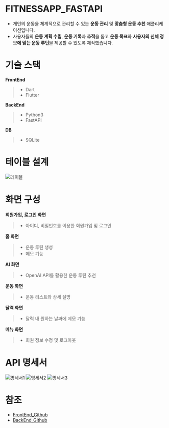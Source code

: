 # FITNESSAPP_FASTAPI
- 개인의 운동을 체계적으로 관리할 수 있는 **운동 관리** 및 **맞춤형 운동 추천** 애플리케이션입니다.
- 사용자들의 **운동 계획 수립**, **운동 기록**과 **추적**을 돕고 **운동 목표**와 **사용자의 신체 정보에 맞는 운동 루틴**을 제공할 수 있도록 제작했습니다.

# 기술 스택
**FrontEnd**
> - Dart
> - Flutter

**BackEnd**
> - Python3
> - FastAPI

**DB**
> - SQLite

# 테이블 설계
![테이블](https://github.com/user-attachments/assets/a480bee5-360f-4054-90ca-d80fa5e40dbc)

# 화면 구성
**회원가입, 로그인 화면**
> - 아이디, 비밀번호를 이용한 회원가입 및 로그인

**홈 화면**
> - 운동 루틴 생성
> - 메모 기능

**AI 화면** 
> - OpenAI API를 활용한 운동 루틴 추천

**운동 화면**
> - 운동 리스트와 상세 설명

**달력 화면**
> - 달력 내 원하는 날짜에 메모 기능

**메뉴 화면**
> - 회원 정보 수정 및 로그아웃

# API 명세서
![명세서1](https://github.com/user-attachments/assets/05e1b9b5-c06e-415e-b0d8-187f8a3f10e8)
![명세서2](https://github.com/user-attachments/assets/02210b18-7bd2-4ddc-b1f8-514c1d2d8c57)
![명세서3](https://github.com/user-attachments/assets/d545af81-c97e-4c1f-987d-8158c45bdad7)

# 참조
- [FrontEnd_Github](https://github.com/choihojean/fitnessapp_capstone)
- [BackEnd_Github](https://github.com/Ourumo/FitnessApp_FastAPI)
